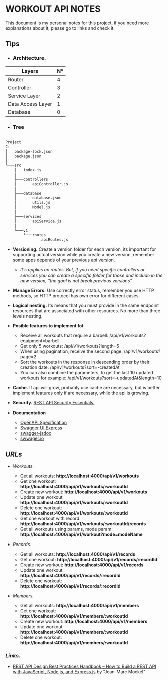 # WORKOUT API NOTES

This document is my personal notes for this project, if you need more explanations about it, please go to links and check it.

## **Tips**

- ### **Architecture.**

| Layers            | N°  |
| ----------------- | --- |
| Router            | 4   |
| Controller        | 3   |
| Service Layer     | 2   |
| Data Access Layer | 1   |
| Database          | 0   |

- ### **Tree**

```bash

Project
C:.
│   package-lock.json
│   package.json
│
└───src
    │   index.js
    │
    ├───controllers
    │       apiController.js
    │
    ├───database
    │       database.json
    │       utils.js
    │       Model.js
    │
    ├───services
    │       apiService.js
    │
    └───v1
        └───routes
                apiRoutes.js
```

- **Versioning.** Create a version folder for each version, its important for supporting actual version while you create a new version, remember some apps depends of your previous api version.

  - _It's applies on routes. But, if you need specific controllers or services you can create a specific folder for those and include in the new version, "the goal is not break previous versions"._

- **Manage Errors.** Use correctly error status, remember you use HTTP methods, so HTTP protocol has own error for different cases.

- **Logical nesting.** Its means that you must provide in the same endpoint resources that are associated with other resources. No more than three levels nesting.

- **Posible features to implement fot**

  - Receive all workouts that require a barbell: /api/v1/workouts?equipment=barbell
  - Get only 5 workouts: /api/v1/workouts?length=5
  - When using pagination, receive the second page: /api/v1/workouts?page=2
  - Sort the workouts in the response in descending order by their creation date: /api/v1/workouts?sort=-createdAt
  - You can also combine the parameters, to get the last 10 updated workouts for example: /api/v1/workouts?sort=-updatedAt&length=10

- **Cache.** If api will grow, probably use cache are necessary, but is better implement features only if are necessary, while the api is growing.

- **Security.** [REST API Security Essentials.](https://restfulapi.net/security-essentials/)

- **Documentation**
  - [OpenAPI Specification](https://swagger.io/specification/)
  - [Swagger UI Express](https://www.npmjs.com/package/swagger-ui-express)
  - [swagger-jsdoc](https://www.npmjs.com/package/swagger-jsdoc)
  - [swwager.io](https://swagger.io/docs/specification/about/)

## _URLs_

- _Workouts._

  - Get all workouts: **http://localhost:4000/api/v1/workouts**
  - Get one workout: **http://localhost:4000/api/v1/workouts/:workoutId**
  - Create new workout: **http://localhost:4000/api/v1/workouts**
  - Update one workout: **http://localhost:4000/api/v1/workouts/:workoutId**
  - Delete one workout: **http://localhost:4000/api/v1/workouts/:workoutId**
  - Get one workout with record: **http://localhost:4000/api/v1/workouts/:workoutId/records**
  - Get all workouts using params, mode param: **http://localhost:4000/api/v1/workout?mode=modeName**

- _Records._

  - Get all workouts: **http://localhost:4000/api/v1/records**
  - Get one workout: **http://localhost:4000/api/v1/records/:recordId**
  - Create new workout: **http://localhost:4000/api/v1/records**
  - Update one workout: **http://localhost:4000/api/v1/records/:recordId**
  - Delete one workout: **http://localhost:4000/api/v1/records/:recordId**

- _Members._
  - Get all workouts: **http://localhost:4000/api/v1/members**
  - Get one workout: **http://localhost:4000/api/v1/members/:workoutId**
  - Create new workout: **http://localhost:4000/api/v1/members**
  - Update one workout: **http://localhost:4000/api/v1/members/:workoutId**
  - Delete one workout: **http://localhost:4000/api/v1/members/:workoutId**

### _Links._

- [REST API Design Best Practices Handbook – How to Build a REST API with JavaScript, Node.js, and Express.js](https://www.freecodecamp.org/news/rest-api-design-best-practices-build-a-rest-api/#rest-api-best-practices) by "Jean-Marc Möckel"

```

```
